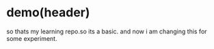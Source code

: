 # demo(header)
so thats my learning repo.so its a basic.
and now i am changing this for some experiment.
